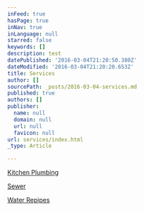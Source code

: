 ```yaml
---
inFeed: true
hasPage: true
inNav: true
inLanguage: null
starred: false
keywords: []
description: test
datePublished: '2016-03-04T21:20:50.380Z'
dateModified: '2016-03-04T21:20:20.653Z'
title: Services
author: []
sourcePath: _posts/2016-03-04-services.md
published: true
authors: []
publisher:
  name: null
  domain: null
  url: null
  favicon: null
url: services/index.html
_type: Article

---
```

[Kitchen Plumbing][0]

[Sewer][1]

[Water Repipes][2]

[0]: 04350b0b-a016-42db-90b5-d817df6396af
[1]: https://thegrid.ai/water-heater-repair-in-little-rock/1c96093c-babc-4d84-9b22-72f52b37d576/
[2]: https://thegrid.ai/water-heater-repair-in-little-rock/repiping-water-systems-contractor-for-the-little-rock-metro/